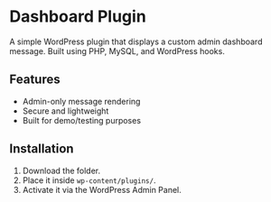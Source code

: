 # Dashboard Plugin

A simple WordPress plugin that displays a custom admin dashboard message. Built using PHP, MySQL, and WordPress hooks.

## Features
- Admin-only message rendering
- Secure and lightweight
- Built for demo/testing purposes

## Installation
1. Download the folder.
2. Place it inside `wp-content/plugins/`.
3. Activate it via the WordPress Admin Panel.
